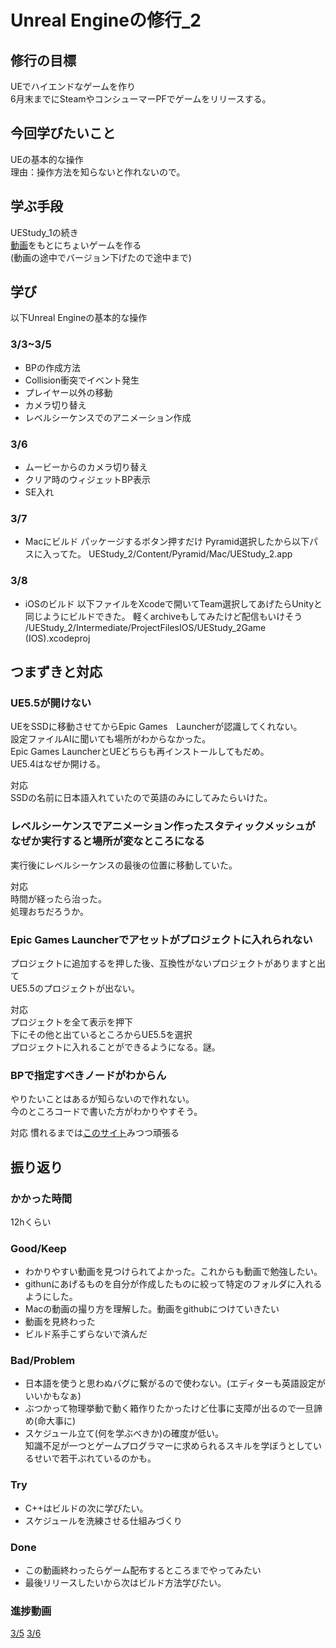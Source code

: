 # Unreal Engineの修行_2
## 修行の目標
UEでハイエンドなゲームを作り  
6月末までにSteamやコンシューマーPFでゲームをリリースする。

## 今回学びたいこと
UEの基本的な操作  
理由：操作方法を知らないと作れないので。

## 学ぶ手段
UEStudy_1の続き  
[動画](https://www.youtube.com/watch?v=9sHYQftP_hg&t=7391s)をもとにちょいゲームを作る  
(動画の途中でバージョン下げたので途中まで)

## 学び
以下Unreal Engineの基本的な操作  
### 3/3~3/5
- BPの作成方法
- Collision衝突でイベント発生
- プレイヤー以外の移動
- カメラ切り替え
- レベルシーケンスでのアニメーション作成
### 3/6
- ムービーからのカメラ切り替え
- クリア時のウィジェットBP表示
- SE入れ
### 3/7
- Macにビルド
  パッケージするボタン押すだけ
  Pyramid選択したから以下パスに入ってた。
  UEStudy_2/Content/Pyramid/Mac/UEStudy_2.app
### 3/8
- iOSのビルド
  以下ファイルをXcodeで開いてTeam選択してあげたらUnityと同じようにビルドできた。
  軽くarchiveもしてみたけど配信もいけそう  
  /UEStudy_2/Intermediate/ProjectFilesIOS/UEStudy_2Game (IOS).xcodeproj
  
## つまずきと対応
### UE5.5が開けない
UEをSSDに移動させてからEpic Games　Launcherが認識してくれない。  
設定ファイルAIに聞いても場所がわからなかった。  
Epic Games LauncherとUEどちらも再インストールしてもだめ。  
UE5.4はなぜか開ける。  

対応  
SSDの名前に日本語入れていたので英語のみにしてみたらいけた。

### レベルシーケンスでアニメーション作ったスタティックメッシュがなぜか実行すると場所が変なところになる
実行後にレベルシーケンスの最後の位置に移動していた。

対応  
時間が経ったら治った。  
処理おちだろうか。

### Epic Games Launcherでアセットがプロジェクトに入れられない
プロジェクトに追加するを押した後、互換性がないプロジェクトがありますと出て  
UE5.5のプロジェクトが出ない。

対応  
プロジェクトを全て表示を押下  
下にその他と出ているところからUE5.5を選択  
プロジェクトに入れることができるようになる。謎。

### BPで指定すべきノードがわからん
やりたいことはあるが知らないので作れない。  
今のところコードで書いた方がわかりやすそう。  

対応
慣れるまでは[このサイト](https://zenn.dev/daichi_gamedev/books/unreal-engine-tutorial/viewer/blueprint-node-basic-actor)みつつ頑張る

## 振り返り
### かかった時間
12hくらい

### Good/Keep
- わかりやすい動画を見つけられてよかった。これからも動画で勉強したい。
- githunにあげるものを自分が作成したものに絞って特定のフォルダに入れるようにした。
- Macの動画の撮り方を理解した。動画をgithubにつけていきたい
- 動画を見終わった
- ビルド系手こずらないで済んだ

### Bad/Problem
- 日本語を使うと思わぬバグに繋がるので使わない。(エディターも英語設定がいいかもなぁ)
- ぶつかって物理挙動で動く箱作りたかったけど仕事に支障が出るので一旦諦め(命大事に)
- スケジュール立て(何を学ぶべきか)の確度が低い。  
  知識不足が一つとゲームプログラマーに求められるスキルを学ぼうとしているせいで若干ぶれているのかも。

### Try
- C++はビルドの次に学びたい。
- スケジュールを洗練させる仕組みづくり

### Done
- この動画終わったらゲーム配布するところまでやってみたい
- 最後リリースしたいから次はビルド方法学びたい。

### 進捗動画
[3/5](https://youtu.be/PCKTCul2xVo)
[3/6](https://youtu.be/ylXfcSf0R1s)


  

